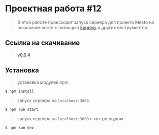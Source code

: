 # Проектная работа #12

> В этой работе происходит запуск сервера для проекта Mesto на локальном хосте с помощью [Express](https://expressjs.com) и других инструментов.


## Ссылка на скачивание

> [v0.0.4](https://github.com/echoreverb/express-sprint)


## Установка

> установка модулей npm

```shell
$ npm install
```

> запуск сервера на `localhost:3000`

```shell
$ npm run start
```

> запуск сервера на `localhost:3000` c хот-релоудом

```shell
$ npm run dev
```
